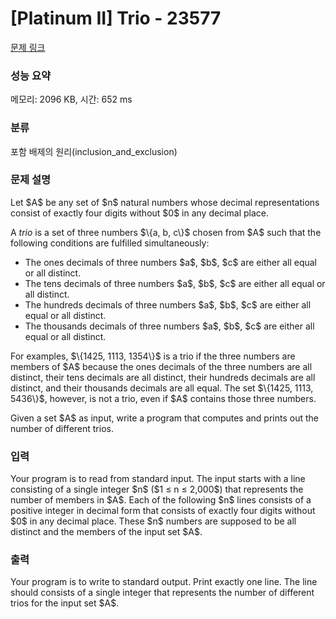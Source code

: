 # [Platinum II] Trio - 23577 

[문제 링크](https://www.acmicpc.net/problem/23577) 

### 성능 요약

메모리: 2096 KB, 시간: 652 ms

### 분류

포함 배제의 원리(inclusion_and_exclusion)

### 문제 설명

<p>Let $A$ be any set of $n$ natural numbers whose decimal representations consist of exactly four digits without $0$ in any decimal place.</p>

<p>A <em>trio</em> is a set of three numbers $\{a, b, c\}$ chosen from $A$ such that the following conditions are fulfilled simultaneously:</p>

<ul>
	<li>The ones decimals of three numbers $a$, $b$, $c$ are either all equal or all distinct.</li>
	<li>The tens decimals of three numbers $a$, $b$, $c$ are either all equal or all distinct.</li>
	<li>The hundreds decimals of three numbers $a$, $b$, $c$ are either all equal or all distinct.</li>
	<li>The thousands decimals of three numbers $a$, $b$, $c$ are either all equal or all distinct.</li>
</ul>

<p>For examples, $\{1425, 1113, 1354\}$ is a trio if the three numbers are members of $A$ because the ones decimals of the three numbers are all distinct, their tens decimals are all distinct, their hundreds decimals are all distinct, and their thousands decimals are all equal. The set $\{1425, 1113, 5436\}$, however, is not a trio, even if $A$ contains those three numbers.</p>

<p>Given a set $A$ as input, write a program that computes and prints out the number of different trios.</p>

### 입력 

 <p>Your program is to read from standard input. The input starts with a line consisting of a single integer $n$ ($1 ≤ n ≤ 2,000$) that represents the number of members in $A$. Each of the following $n$ lines consists of a positive integer in decimal form that consists of exactly four digits without $0$ in any decimal place. These $n$ numbers are supposed to be all distinct and the members of the input set $A$.</p>

### 출력 

 <p>Your program is to write to standard output. Print exactly one line. The line should consists of a single integer that represents the number of different trios for the input set $A$.</p>

